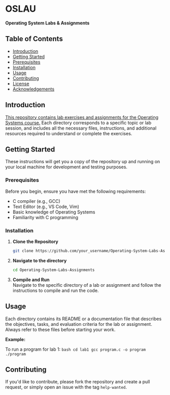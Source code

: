 # **OSLAU**

**Operating System Labs & Assignments**

## **Table of Contents**

- [Introduction](#Introduction)
- [Getting Started](#Getting-Started)
- [Prerequisites](#Prerequisites)
- [Installation](#Installation)
- [Usage](#Usage)
- [Contributing](#Contributing)
- [License](#License)
- [Acknowledgements](#Acknowledgements)

## **Introduction**

<u>This repository contains lab exercises and assignments for the Operating Systems course.</u> Each directory corresponds to a specific topic or lab session, and includes all the necessary files, instructions, and additional resources required to understand or complete the exercises.

## **Getting Started**

These instructions will get you a copy of the repository up and running on your local machine for development and testing purposes.

### **Prerequisites**

Before you begin, ensure you have met the following requirements:

- C compiler (e.g., GCC)
- Text Editor (e.g., VS Code, Vim)
- Basic knowledge of Operating Systems
- Familiarity with C programming

### **Installation**

1. **Clone the Repository**
    ```bash
    git clone https://github.com/your_username/Operating-System-Labs-Assignments.git
    ```

2. **Navigate to the directory**
    ```bash
    cd Operating-System-Labs-Assignments
    ```

3. **Compile and Run**  
    Navigate to the specific directory of a lab or assignment and follow the instructions to compile and run the code.

## **Usage**

Each directory contains its README or a documentation file that describes the objectives, tasks, and evaluation criteria for the lab or assignment. Always refer to these files before starting your work.

**Example:**

To run a program for lab 1:
    ```bash
    cd lab1
    gcc program.c -o program
    ./program
    ```

## **Contributing**

If you'd like to contribute, please fork the repository and create a pull request, or simply open an issue with the tag `help-wanted`.
